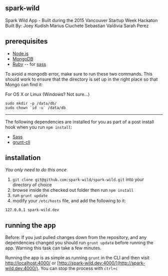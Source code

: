 ## spark-wild
Spark Wild App - Built during the 2015 Vancouver Startup Week Hackaton
Built By:
Joey Kudish
Marius Ciuchete
Sebastian Valdivia
Sarah Perez


## prerequisites
* [Node.js](http://nodejs.org/#download)
* [MongoDB](http://docs.mongodb.org/master/installation/)
* [Ruby](https://www.ruby-lang.org/en/) -- for [sass](http://sass-lang.com)

To avoid a mongodb error, make sure to run these two commands. This should work to ensure that the directory is set up in the right place so that Mongo can find it:

For OS X or Linux (Windows? Not sure...)

```
sudo mkdir -p /data/db/
sudo chown `id -u` /data/db
```

----

The following dependencies are installed for you as part of a post install hook when you run `npm install`:

* [Sass](http://www.sass-lang.com/)
* [grunt-cli](https://github.com/gruntjs/grunt-cli)

## installation

*You only need to do this once*

1. `git clone git@github.com:spark-wild/spark-wild.git` into your directory of choice
2. browse inside the checked out folder then run `npm install`
3. run `grunt update`
4. modify your `/etc/hosts` file, and add the following to it:

 `127.0.0.1 spark-wild.dev`

## running the app

Before: If you just pulled changes down from the repository, and any dependencies changed you should run `grunt update` before running the app. Warning this task can take a few minutes.

Running the app is as simple as running `grunt` in the CLI and then visit [http://localhost:4000/](http://localhost:4000/) or [http://spark-wild.dev:4000/](http://spark-wild.dev:4000/). You can stop the process with `ctrl+c`
